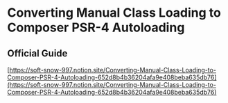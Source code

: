 # Converting Manual Class Loading to Composer PSR-4 Autoloading

## Official Guide

[https://soft-snow-997.notion.site/Converting-Manual-Class-Loading-to-Composer-PSR-4-Autoloading-652d8b4b36204afa9e408beba635db76](https://soft-snow-997.notion.site/Converting-Manual-Class-Loading-to-Composer-PSR-4-Autoloading-652d8b4b36204afa9e408beba635db76)

